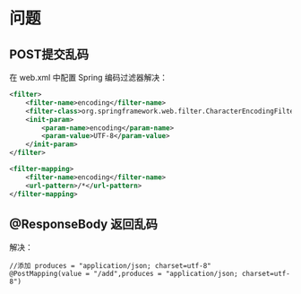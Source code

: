 # 问题

## POST提交乱码

在 web.xml 中配置 Spring 编码过滤器解决：

```xml
<filter>
    <filter-name>encoding</filter-name>
    <filter-class>org.springframework.web.filter.CharacterEncodingFilter</filter-class>
    <init-param>
        <param-name>encoding</param-name>
        <param-value>UTF-8</param-value>
    </init-param>
</filter>

<filter-mapping>
    <filter-name>encoding</filter-name>
    <url-pattern>/*</url-pattern>
</filter-mapping>
```
## @ResponseBody 返回乱码

解决：

```
//添加 produces = "application/json; charset=utf-8"
@PostMapping(value = "/add",produces = "application/json; charset=utf-8")
```